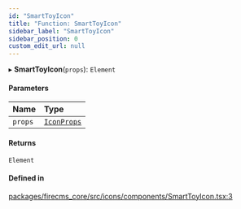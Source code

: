 ```yaml
---
id: "SmartToyIcon"
title: "Function: SmartToyIcon"
sidebar_label: "SmartToyIcon"
sidebar_position: 0
custom_edit_url: null
---
```


▸ **SmartToyIcon**(`props`): `Element`

#### Parameters

| Name | Type |
| :------ | :------ |
| `props` | [`IconProps`](../types/IconProps.md) |

#### Returns

`Element`

#### Defined in

[packages/firecms_core/src/icons/components/SmartToyIcon.tsx:3](https://github.com/FireCMSco/firecms/blob/d45f3739/packages/firecms_core/src/icons/components/SmartToyIcon.tsx#L3)
